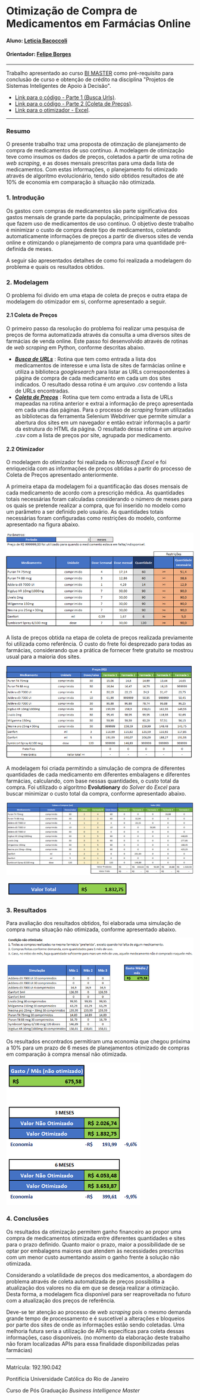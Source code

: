 # Otimização de Compra de Medicamentos em Farmácias Online

#### Aluno: [Leticia Bacoccoli](https://github.com/leticiabac)
#### Orientador: [Felipe Borges](https://github.com/FelipeBorgesC)

---

Trabalho apresentado ao curso [BI MASTER](https://ica.puc-rio.ai/bi-master) como pré-requisito para conclusão de curso e obtenção de crédito na disciplina "Projetos de Sistemas Inteligentes de Apoio à Decisão".

- [Link para o código - Parte 1 (Busca Urls)](PROJ_lista_urls_medicamentos.ipynb). 
- [Link para o código - Parte 2 (Coleta de Preços)](PROJ_busca_precos_medicamentos.ipynb).
- [Link para o otimizador - Excel](Otimizador.xlsx).

---

### Resumo

O presente trabalho traz uma proposta de otimzação de planejamento de compra de medicamentos de uso contínuo. A modelagem de otimização teve como insumos os dados de preços, coletados a partir de uma rotina de *web scraping*, e as doses mensais prescritas para uma dada lista de medicamentos. Com estas informações, o planejamento foi otimizado através de algoritmo evolucionário, tendo sido obtidos resultados de até 10% de economia em comparação à situação não otimizada.

### 1. Introdução

Os gastos com compras de medicamentos são parte significativa dos gastos mensais de grande parte da população, principalmente de pessoas que fazem uso de medicamentos de uso contínuo. O objetivo deste trabalho é minimizar o custo de compra deste tipo de medicamentos, coletando automaticamente informações de preços a partir de diversos sites de venda online e otimizando o planejamento de compra para uma quantidade pré-definida de meses. 

A seguir são apresentados detalhes de como foi realizada a modelagem do problema e quais os resultados obtidos.

### 2. Modelagem

O problema foi divido em uma etapa de coleta de preços e outra etapa de modelagem do otimizador em si, conforme apresentado a seguir.

#### 2.1 Coleta de Preços

O primeiro passo da resolução do problema foi realizar uma pesquisa de preços de forma automatizada através da consulta a uma diversos sites de farmácias de venda online. Este passo foi desenvolvido através de rotinas de *web scraping* em Python, conforme descritas abaixo.

 * **[*Busca de URLs*](PROJ_lista_urls_medicamentos.ipynb)** : Rotina que tem como entrada a lista dos medicamentos de interesse e uma lista de sites de farmácias online e utiliza a biblioteca *googlesearch* para listar as URLs correspondentes à página de compra de cada medicamento em cada um dos sites indicados. O resultado dessa rotina é um arquivo .csv contendo a lista de URLs encontradas.
 * **[*Coleta de Preços*](PROJ_busca_precos_medicamentos.ipynb)** : Rotina que tem como entrada a lista de URLs mapeadas na rotina anterior e extrai a informação de preço apresentada em cada uma das páginas. Para o processo de *scraping* foram utilizadas as bibliotecas da ferramenta Selenium Webdriver que permite simular a abertura dos sites em um navegador e então extrair informaçõs a partir da estrutura do HTML da página. O resultado dessa rotina é um arquivo .csv com a lista de preços por site, agrupada por medicamento.

#### 2.2 Otimizador

O modelagem do otimizador foi realizada no *Microsoft Excel* e foi enriquecida com as informações de preços obtidas a partir do processo de Coleta de Preços apresentado anteriormente.

A primeira etapa da modelagem foi a quantificação das doses mensais de cada medicamento de acordo com a prescrição médica. As quantidades totais necessárias foram calculadas considerando o número de meses para os quais se pretende realizar a compra, que foi inserido no modelo como um parâmetro a ser definido pelo usuário. As quantidades totais necessárias foram configuradas como restrições do modelo, conforme apresentado na figura abaixo. 

![Restrições](modelagem1.PNG)

A lista de preços obtida na etapa de coleta de preços realizada previamente foi utilizada como referência. O custo do frete foi desprezado para todas as farmácias, considerando que a prática de fornecer frete gratuito se mostrou usual para a maioria dos sites.

![Preços](modelagem2.PNG)

A modelagem foi criada permitindo a simulação de compra de diferentes quantidades de cada medicamento em diferentes embalagens e diferentes farmácias, calculando, com base nessas quantidades, o custo total da compra. Foi utilizado o algoritmo **Evolutionary** do *Solver* do *Excel* para buscar minimizar o custo total da compra, conforme apresentado abaixo.

![Modelo](modelagem3.PNG)

![Resultado](modelagem4.PNG)


### 3. Resultados

Para avaliação dos resultados obtidos, foi elaborada uma simulação de compra numa situação não otimizada, conforme apresentado abaixo.

![Não otimizado](naootimizado.PNG)

Os resultados encontrados permitiram uma economia que chegou próxima a 10% para um prazo de 6 meses de planejamentos otimizado de compras em comparação à compra mensal não otimizada. 

![Comparativo](comparativo.PNG)

### 4. Conclusões

Os resultados da otimização permitem ganho financeiro ao propor uma compra de medicamentos otimizada entre diferentes quantidades e sites para o prazo definido. Quanto maior o prazo, maior a possibilidade de se optar por embalagens maiores que atendem às necessidades prescritas com um menor custo aumentando assim o ganho frente à solução não otimizada.

Considerando a volatilidade de preços dos medicamentos, a abordagem do problema através de coleta automatizada de preços possibilita a atualização dos valores no dia  em que se deseja realizar a otimização. Desta forma, a modelagem fica disponível para ser reaproveitada no futuro com a atualização dos preços de referência.

Deve-se ter atenção ao processo de *web scraping* pois o mesmo demanda grande tempo de processamento e é suscetível a alterações e bloqueios por parte dos sites de onde as informações estão sendo coletadas. Uma melhoria futura seria a utilização de APIs específicas para coleta dessas informações, caso disponíveis. (no momento da elaboração deste trabalho não foram localizadas APIs para essa finalidade disponibilizadas pelas farmácias)

---

Matrícula: 192.190.042

Pontifícia Universidade Católica do Rio de Janeiro

Curso de Pós Graduação *Business Intelligence Master*

